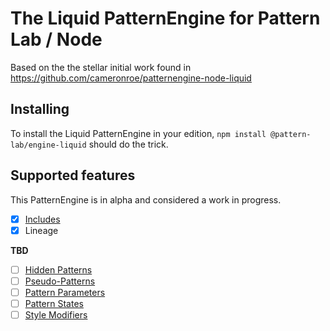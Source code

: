 # The Liquid PatternEngine for Pattern Lab / Node

Based on the the stellar initial work found in https://github.com/cameronroe/patternengine-node-liquid

## Installing

To install the Liquid PatternEngine in your edition, `npm install @pattern-lab/engine-liquid` should do the trick.

## Supported features

This PatternEngine is in alpha and considered a work in progress.

* [x] [Includes](https://patternlab.io/docs/including-patterns/)
* [x] Lineage

**TBD**

* [ ] [Hidden Patterns](https://patternlab.io/docs/hiding-patterns-in-the-navigation/)
* [ ] [Pseudo-Patterns](https://patternlab.io/docs/using-pseudo-patterns/)
* [ ] [Pattern Parameters](http://patternlab.io/docs/pattern-parameters.html)
* [ ] [Pattern States](https://patternlab.io/docs/using-pattern-states/)
* [ ] [Style Modifiers](http://patternlab.io/docs/pattern-stylemodifier.html)
